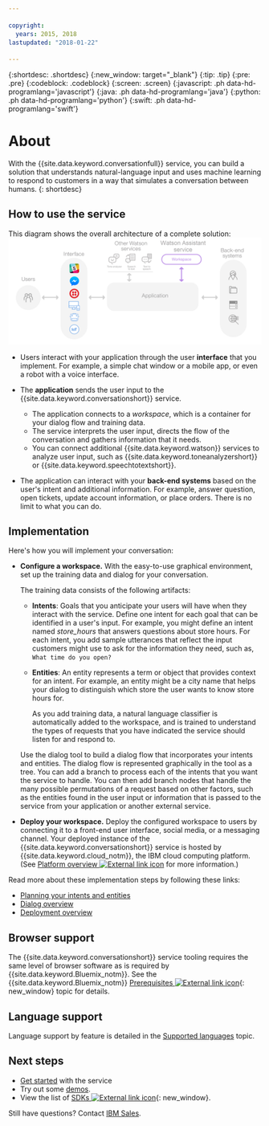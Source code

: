 ```yaml
---

copyright:
  years: 2015, 2018
lastupdated: "2018-01-22"

---
```


{:shortdesc: .shortdesc}
{:new_window: target="_blank"}
{:tip: .tip}
{:pre: .pre}
{:codeblock: .codeblock}
{:screen: .screen}
{:javascript: .ph data-hd-programlang='javascript'}
{:java: .ph data-hd-programlang='java'}
{:python: .ph data-hd-programlang='python'}
{:swift: .ph data-hd-programlang='swift'}

# About

With the {{site.data.keyword.conversationfull}} service, you can build a solution that understands natural-language input and uses machine learning to respond to customers in a way that simulates a conversation between humans.
{: shortdesc}

## How to use the service

This diagram shows the overall architecture of a complete solution:![Flow diagram of the service](images/conversation_arch_overview.png)

- Users interact with your application through the user **interface** that you implement. For example, a simple chat window or a mobile app, or even a robot with a voice interface.

- The **application** sends the user input to the {{site.data.keyword.conversationshort}} service.
    - The application connects to a *workspace*, which is a container for your dialog flow and training data.
    - The service interprets the user input, directs the flow of the conversation and gathers information that it needs.
    - You can connect additional {{site.data.keyword.watson}} services to analyze user input, such as {{site.data.keyword.toneanalyzershort}} or {{site.data.keyword.speechtotextshort}}.

- The application can interact with your **back-end systems** based on the user's intent and additional information. For example, answer question, open tickets, update account information, or place orders. There is no limit to what you can do.

## Implementation

Here's how you will implement your conversation:

- **Configure a workspace.** With the easy-to-use graphical environment, set up the training data and dialog for your conversation.

    The training data consists of the following artifacts:
    - **Intents**: Goals that you anticipate your users will have when they interact with the service. Define one intent for each goal that can be identified in a user's input. For example, you might define an intent named *store_hours* that answers questions about store hours. For each intent, you add sample utterances that reflect the input customers might use to ask for the information they need, such as, `What time do you open?`
    - **Entities**: An entity represents a term or object that provides context for an intent. For example, an entity might be a city name that helps your dialog to distinguish which store the user wants to know store hours for.

      As you add training data, a natural language classifier is automatically added to the workspace, and is trained to understand the types of requests that you have indicated the service should listen for and respond to.

    Use the dialog tool to build a dialog flow that incorporates your intents and entities. The dialog flow is represented graphically in the tool as a tree. You can add a branch to process each of the intents that you want the service to handle. You can then add branch nodes that handle the many possible permutations of a request based on other factors, such as the entities found in the user input or information that is passed to the service from your application or another external service.

- **Deploy your workspace.** Deploy the configured workspace to users by connecting it to a front-end user interface, social media, or a messaging channel. Your deployed instance of the {{site.data.keyword.conversationshort}} service is hosted by {{site.data.keyword.cloud_notm}}, the IBM cloud computing platform. (See [Platform overview ![External link icon](../../icons/launch-glyph.svg "External link icon")](https://console.bluemix.net/docs/overview/ibm-cloud.html#overview) for more information.)

Read more about these implementation steps by following these links:

- [Planning your intents and entities](intents-entities.html#planning-your-entities)
- [Dialog overview](dialog-overview.html)
- [Deployment overview](deploy.html)

## Browser support

The {{site.data.keyword.conversationshort}} service tooling requires the same level of browser software as is required by {{site.data.keyword.Bluemix_notm}}. See the {{site.data.keyword.Bluemix_notm}} [Prerequisites ![External link icon](../../icons/launch-glyph.svg "External link icon")](https://console.bluemix.net/docs/overview/prereqs.html#browsers){: new_window} topic for details.

## Language support

Language support by feature is detailed in the [Supported languages](lang-support.html) topic.

## Next steps

- [Get started](getting-started.html) with the service
- Try out some [demos](sample-applications.html).
- View the list of [SDKs ![External link icon](../../icons/launch-glyph.svg "External link icon")](https://www.ibm.com/watson/developercloud/developer-tools.html){: new_window}.

Still have questions? Contact [IBM Sales](https://www-01.ibm.com/marketing/iwm/dre/signup?source=urx-20970).
